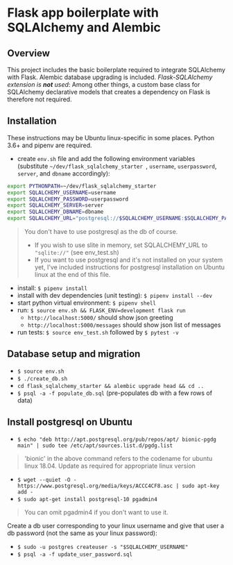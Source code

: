 <h1>Flask app boilerplate with SQLAlchemy and Alembic</h1>

<h2>Overview</h2>

This project includes the basic boilerplate required to integrate SQLAlchemy with Flask. Alembic database upgrading is included. _Flask-SQLAlchemy extension is **not** used_: Among other things, a custom base class for SQLAlchemy declarative models that creates a dependency on Flask is therefore not required. 

<h2>Installation</h2>

These instructions may be Ubuntu linux-specific in some places. Python 3.6+ and pipenv are required.

 * create `env.sh` file and add the following environment variables (substitute `~/dev/flask_sqlalchemy_starter `, `username`, `userpassword`, `server`, and `dbname` accordingly): 

 ```bash
 export PYTHONPATH=~/dev/flask_sqlalchemy_starter 
 export SQLALCHEMY_USERNAME=username
 export SQLALCHEMY_PASSWORD=userpassword
 export SQLALCHEMY_SERVER=server
 export SQLALCHEMY_DBNAME=dbname
export SQLALCHEMY_URL="postgresql://$SQLALCHEMY_USERNAME:$SQLALCHEMY_PASSWORD@$SQLALCHEMY_SERVER/$SQLALCHEMY_DBNAME"
```
> You don't have to use postgresql as the db of course. 
> * If you wish to use slite in memory, set SQLALCHEMY_URL to `"sqlite://"` (see env_test.sh) 
> * If you want to use postgresql and it's not installed on your system yet, I've included instructions for postgresql installation on Ubuntu linux at the end of this file.

* install: `$ pipenv install`
* install with dev dependencies (unit testing): `$ pipenv install --dev`
* start python virtual environment: `$ pipenv shell`
* run: `$ source env.sh && FLASK_ENV=development flask run` 
  * `http://localhost:5000/` should show json greeting
  * `http://localhost:5000/messages` should show json list of messages
* run tests: `$ source env_test.sh` followed by `$ pytest -v`

<h2>Database setup and migration</h2>

* `$ source env.sh`
* `$ ./create_db.sh`
* `cd flask_sqlalchemy_starter && alembic upgrade head && cd ..`
* `$ psql -a -f populate_db.sql` (pre-populates db with a few rows of data)

<h2>Install postgresql on Ubuntu</h2>

* `$ echo "deb http://apt.postgresql.org/pub/repos/apt/ bionic-pgdg main" | sudo tee /etc/apt/sources.list.d/pgdg.list`

>'bionic' in the above command refers to the codename for ubuntu linux 18.04. Update as required for appropriate linux version

* `$ wget --quiet -O - https://www.postgresql.org/media/keys/ACCC4CF8.asc | sudo apt-key add -`
* `$ sudo apt-get install postgresql-10 pgadmin4`

> You can omit pgadmin4 if you don't want to use it. 

Create a db user corresponding to your linux username and give that user a db password (not the same as your linux password):

* `$ sudo -u postgres createuser -s "$SQLALCHEMY_USERNAME"`
* `$ psql -a -f update_user_password.sql`

